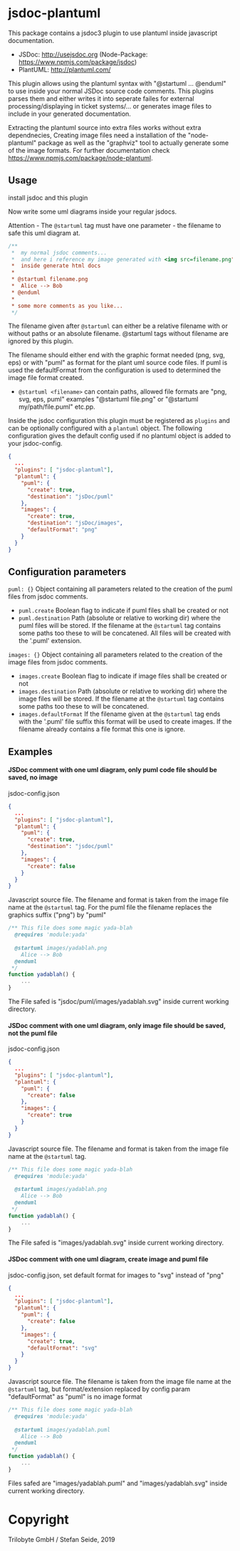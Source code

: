 # jsdoc-plantuml
This package contains a jsdoc3 plugin to use plantuml inside javascript documentation.

* JSDoc: http://usejsdoc.org (Node-Package: https://www.npmjs.com/package/jsdoc) 
* PlantUML: http://plantuml.com/

This plugin allows using the plantuml syntax with "@startuml ... @enduml" to use inside
your normal JSDoc source code comments. This plugins parses them and either writes it 
into seperate failes for external processing/displaying in ticket systems/... or 
generates image files to include in your generated documentation.

Extracting the plantuml source into extra files works without extra dependnecies,
Creating image files need a installation of the "node-plantuml" package as well as the
"graphviz" tool to actually generate some of the image formats. For further documentation check
https://www.npmjs.com/package/node-plantuml.

## Usage

install jsdoc and this plugin

Now write some uml diagrams inside your regular jsdocs. 

Attention - The `@startuml` tag must have one parameter - the filename to safe this uml diagram at.
```js
/**
 *  my normal jsdoc comments...
 *  and here i reference my image generated with <img src=filename.png">
 *  inside generate html docs
 *
 * @startuml filename.png
 *  Alice --> Bob
 * @enduml
 *
 * some more comments as you like...
 */
```

The filename given after `@startuml` can either be a relative filename with or without paths or
an absolute filename. @startuml tags without filename are ignored by this plugin.

The filename should either end with the graphic format needed (png, svg, eps) or with "puml"
as format for the plant uml source code files. If puml is used the defaultFormat from the
configuration is used to determined the image file format created.

* `@startuml <filename>` can contain paths, allowed file formats are "png, svg, eps, puml" 
  examples "@startuml file.png" or "@startuml my/path/file.puml" etc.pp.

Inside the jsdoc configuration this plugin must be registered as `plugins` and can be optionally
configured with a `plantuml` object. The following configuration gives the default config used
if no plantuml object is added to your jsdoc-config.

```json
{
  ...
  "plugins": [ "jsdoc-plantuml"],
  "plantuml": {
    "puml": {
      "create": true,
      "destination": "jsDoc/puml"
    },
    "images": {
      "create": true,
      "destination": "jsDoc/images",
      "defaultFormat": "png"
    }
  }
}
```
## Configuration parameters

`puml: {}` Object containing all parameters related to the creation of the puml files from jsdoc
comments.
* `puml.create` Boolean flag to indicate if puml files shall be created or not
* `puml.destination` Path (absolute or relative to working dir) where the  puml files will
be stored. If the filename at the `@startuml` tag contains some paths too these to will
be concatened. All files will be created with the '.puml' extension.

`images: {}` Object containing all parameters related to the creation of the image files from 
jsdoc comments.
* `images.create` Boolean flag to indicate if image files shall be created or not
* `images.destination` Path (absolute or relative to working dir) where the image files will
be stored. If the filename at the `@startuml` tag contains some paths too these to will
be concatened.
* `images.defaultFormat` If the filename given at the `@startuml` tag ends with the '.puml'
 file suffix this format will be used to create images. If the filename already contains a file format
 this one is ignore.
 
## Examples

#### JSDoc comment with one uml diagram, only puml code file should be saved, no image

jsdoc-config.json
```json
{
  ...
  "plugins": [ "jsdoc-plantuml"],
  "plantuml": {
    "puml": {
      "create": true,
      "destination": "jsdoc/puml"
    },
    "images": {
      "create": false
    }
  }
}
```   

Javascript source file. The filename and format is taken from the image file name
at the `@startuml` tag. For the puml file the filename replaces the graphics suffix ("png") by "puml"

```js
/** This file does some magic yada-blah
  @requires 'module:yada'
  
  @startuml images/yadablah.png
    Alice --> Bob
  @enduml
 */
function yadablah() {
    ...
}
```
The File safed is "jsdoc/puml/images/yadablah.svg" inside current working directory.


#### JSDoc comment with one uml diagram, only image file should be saved, not the puml file

jsdoc-config.json
```json
{
  ...
  "plugins": [ "jsdoc-plantuml"],
  "plantuml": {
    "puml": {
      "create": false
    },
    "images": {
      "create": true
    }
  }
}
```   

Javascript source file. The filename and format is taken from the image file name
at the `@startuml` tag.

```js
/** This file does some magic yada-blah
  @requires 'module:yada'
  
  @startuml images/yadablah.png
    Alice --> Bob
  @enduml
 */
function yadablah() {
    ...
}
```
The File safed is "images/yadablah.svg" inside current working directory.

#### JSDoc comment with one uml diagram, create image and puml file

jsdoc-config.json, set default format for images to "svg" instead of "png"
```json
{
  ...
  "plugins": [ "jsdoc-plantuml"],
  "plantuml": {
    "puml": {
      "create": false
    },
    "images": {
      "create": true,
      "defaultFormat": "svg"
    }
  }
}
```   

Javascript source file. The filename is taken from the image file name at the `@startuml` tag,
but format/extension replaced by config param "defaultFormat" as "puml" is no image format

```js
/** This file does some magic yada-blah
  @requires 'module:yada'
  
  @startuml images/yadablah.puml
    Alice --> Bob
  @enduml
 */
function yadablah() {
    ...
}
```

Files safed are "images/yadablah.puml" and "images/yadablah.svg" inside current working directory.


# Copyright
Trilobyte GmbH / Stefan Seide, 2019
